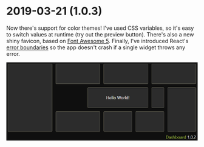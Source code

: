 # 2019-03-21 (1.0.3)

Now there's support for color themes! I've used CSS variables, so it's easy to switch values at runtime (try out the preview button). There's also a new shiny favicon, based on [Font Awesome 5](https://fontawesome.com/). Finally, I've introduced React's [error boundaries](https://reactjs.org/../error-boundaries.html) so the app doesn't crash if a single widget throws any error.

![](../assets/img/1.0.3.png)
